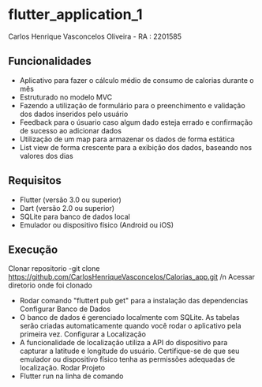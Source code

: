 # flutter_application_1

Carlos Henrique Vasconcelos Oliveira - RA : 2201585
## Funcionalidades
- Aplicativo para fazer o cálculo médio de consumo de calorias durante o mês
- Estruturado no modelo MVC
- Fazendo a utilização de formulário para o preenchimento e validação dos dados inseridos pelo usuário
- Feedback para o úsuario caso algum dado esteja errado e confirmação de sucesso ao adicionar dados
- Utilização de um map para armazenar os dados de forma estática
- List view de forma crescente para a exibição dos dados, baseando nos valores dos dias
 ## Requisitos
- Flutter (versão 3.0 ou superior)
- Dart (versão 2.0 ou superior)
- SQLite para banco de dados local
- Emulador ou dispositivo físico (Android ou iOS)
## Execução
Clonar repositorio
 -git clone https://github.com/CarlosHenriqueVasconcelos/Calorias_app.git /n
 Acessar diretorio onde foi clonado
- Rodar comando "fluttert pub get" para a instalação das dependencias
Configurar Banco de Dados
- O banco de dados é gerenciado localmente com SQLite. As tabelas serão criadas automaticamente quando você rodar o aplicativo pela primeira vez.
Configurar a Localização 
- A funcionalidade de localização utiliza a API do dispositivo para capturar a latitude e longitude do usuário. Certifique-se de que seu emulador ou dispositivo físico tenha as permissões adequadas de localização.
Rodar Projeto
- Flutter run na linha de comando
